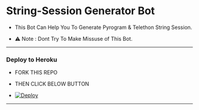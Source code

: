 # String-Session Generator Bot

- This Bot Can Help You To Generate Pyrogram & Telethon String Session.  

- ⚠️ Note : Dont Try To Make Missuse of This Bot.

------------
<h3> Deploy to Heroku </h3>

- FORK THIS REPO

- THEN CLICK BELOW BUTTON 

- [![Deploy](https://www.herokucdn.com/deploy/button.svg)](https://heroku.com/deploy)

------------
